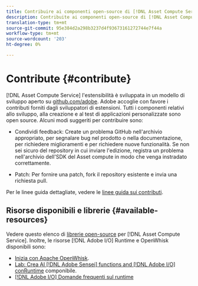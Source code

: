 ```yaml
---
title: Contribuire ai componenti open-source di [!DNL Asset Compute Service]
description: Contribuite ai componenti open-source di [!DNL Asset Compute Service].
translation-type: tm+mt
source-git-commit: 95e384d2a298b3237d4f93673161272744e7f44a
workflow-type: tm+mt
source-wordcount: '203'
ht-degree: 0%

---
```



# Contribute {#contribute}

[!DNL Asset Compute Service] l&#39;estensibilità è sviluppata in un modello di sviluppo aperto su  [github.com/adobe](https://github.com/adobe).  Adobe accoglie con favore i contributi forniti dagli sviluppatori di estensioni. Tutti i componenti relativi allo sviluppo, alla creazione e al test di applicazioni personalizzate sono open source. Alcuni modi suggeriti per contribuire sono:

* Condividi feedback: Create un problema GitHub nell&#39;archivio appropriato, per segnalare bug nel prodotto o nella documentazione, per richiedere miglioramenti e per richiedere nuove funzionalità. Se non sei sicuro del repository in cui inviare l&#39;edizione, registra un problema nell&#39;archivio dell&#39;SDK del Asset compute [](https://github.com/adobe/asset-compute-sdk) in modo che venga instradato correttamente.

* Patch: Per fornire una patch, fork il repository esistente e invia una richiesta pull.

Per le linee guida dettagliate, vedere le [linee guida sui contributi](https://github.com/adobe/asset-compute-sdk/blob/master/.github/CONTRIBUTING.md).

## Risorse disponibili e librerie {#available-resources}

Vedere questo elenco di [librerie open-source](https://github.com/adobe/asset-compute-sdk#available-resources-and-libraries) per [!DNL Asset Compute Service]. Inoltre, le risorse [!DNL Adobe I/O] Runtime e OpenWhisk disponibili sono:

* [Inizia con Apache OpenWhisk](https://github.com/apache/incubator-openwhisk/tree/master/docs#getting-started-with-openwhisk).
* [Lab: Crea AI  [!DNL Adobe Sensei] functions and [!DNL Adobe I/O] conRuntime](https://opensource.adobe.com/adobe-sensei-ai-functions/index.html) componibile.
* [[!DNL Adobe I/O] Domande frequenti sul runtime](https://www.adobe.io/apis/experienceplatform/runtime/docs.html#!adobedocs/adobeio-runtime/master/resources/faq.md)

<!-- **TBD** for post-release:
* Link to Firefly open-source components.
* Issues in `aio` can be reported in Firefly repos.
* Issues in asset-compute-sdk or devtool goes into the relevant repos from Nui.
-->
